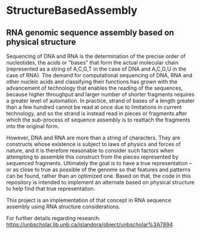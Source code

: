 # StructureBasedAssembly

## RNA genomic sequence assembly based on physical structure

Sequencing of DNA and RNA is the determination of the precise order of nucleotides, the acids or "bases" that form the actual molecular chain (represented as a string of A,C,G,T in the case of DNA and A,C,G,U in the case of RNA). The demand for computational sequencing of DNA, RNA and other nucleic acids and classifying their functions has grown with the advancement of technology that enables the reading of the sequences, because higher throughput and larger number of shorter fragments requires a greater level of automation. In practice,  strand of bases of a length greater than a few hundred cannot be read at once due to limitations in current technology, and so the strand is instead read in pieces or fragments after which the sub-process of sequence assembly is to reattach the fragments into the original form.

However, DNA and RNA are more than a string of characters. They are constructs whose existence is subject to laws of physics and forces of nature, and it is therefore reasonable to consider such factors when attempting to assemble this construct from the pieces represented by sequenced fragments. Ultimately the goal is to have a true representation –or as close to true as possible of the genome so that features and patterns can be found, rather than an optimized one. Based on that, the code in this repository is intended to implement an alternate based on physical structure to help find that true representation.

This project is an implementation of that concept in RNA sequence assembly using RNA structure considerations.

For further details regarding research:
https://unbscholar.lib.unb.ca/islandora/object/unbscholar%3A7894
